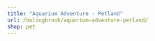 ```yaml
---
title: "Aquarium Adventure - Petland"
url: /bolingbrook/aquarium-adventure-petland/
shop: pet
---
```

